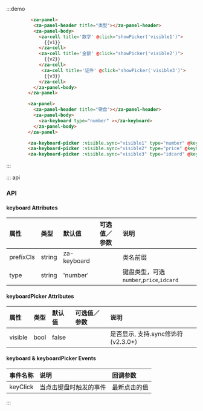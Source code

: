 <script>
export default {
  data() {
    return {
      visible1: false,
      visible2: false,
      visible3: false,
      v1:'',
      v2:'',
      v3:'',
    }
  },
  methods: {
    handleChange1(key) {
      if (['close', 'ok'].indexOf(key) > -1) {
        return;
      }
      this.v1 = getValue(this.v1, key)
      console.log(this.v1);
    },
    showPicker(name) {
      this[name] = true;
    },
    handleChange2(key) {
      if (['close', 'ok'].indexOf(key) > -1) {
        return;
      }
      this.v2 = getValue(this.v2, key)
      console.log(this.v2);
    },
    handleChange3(key) {
      if (['close', 'ok'].indexOf(key) > -1) {
        return;
      }
      this.v3 = getValue(this.v3, key)
      console.log(this.v3);
    },
  },
};
</script>


:::demo
```html
         <za-panel>
          <za-panel-header title="类型"></za-panel-header>
          <za-panel-body>
            <za-cell title='数字' @click="showPicker('visible1')">
              {{v1}}
            </za-cell>
            <za-cell title='金额' @click="showPicker('visible2')">
              {{v2}}
            </za-cell>
             <za-cell title='证件' @click="showPicker('visible3')">
              {{v3}}
            </za-cell>
          </za-panel-body>
        </za-panel>

        <za-panel>
          <za-panel-header title="键盘"></za-panel-header>
          <za-panel-body>
            <za-keyboard type="number" ></za-keyboard>
          </za-panel-body>
        </za-panel>

        <za-keyboard-picker :visible.sync="visible1" type="number" @keyClick="handleChange1" ></za-keyboard-picker>
        <za-keyboard-picker :visible.sync="visible2" type="price" @keyClick="handleChange2" ></za-keyboard-picker>
        <za-keyboard-picker :visible.sync="visible3" type="idcard" @keyClick="handleChange3" ></za-keyboard-picker>

```
:::

::: api
### API

#### keyboard Attributes

| 属性 | 类型 | 默认值 | 可选值／参数 | 说明 |
| :--- | :--- | :--- | :--- | :--- |
| prefixCls | string | za-keyboard | | 类名前缀 |
| type | string | 'number' | | 键盘类型，可选`number`,`price`,`idcard` |


#### keyboardPicker Attributes

| 属性 | 类型 | 默认值 | 可选值／参数 | 说明 |
| :--- | :--- | :--- | :--- | :--- |
| visible | bool | false | | 是否显示, 支持.sync修饰符 (v2.3.0+) |

#### keyboard & keyboardPicker Events
| 事件名称 | 说明 | 回调参数 |
| :--- | :--- | :--- |
| keyClick | 当点击键盘时触发的事件 | 最新点击的值 |
:::